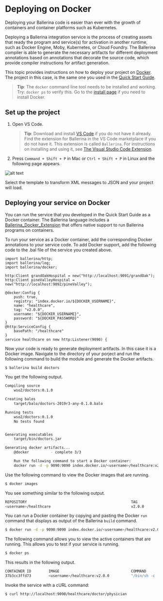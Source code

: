 # Deploying on Docker

Deploying your Ballerina code is easier than ever with the growth of containers and container platforms such as Kubernetes.

Deploying a Ballerina integration service is the process of creating assets that ready the program and service(s) for activation in another runtime, such as Docker Engine, Moby, Kubernetes, or Cloud Foundry. The Ballerina compiler is able to generate the necessary artifacts for different deployment annotations based on annotations that decorate the source code, which provide compiler instructions for artifact generation.

This topic provides instructions on how to deploy your project on [Docker](https://www.docker.com/). The project in this case, is the same one you used in the [Quick Start Guide](../../getting-started/quick-start-guide/).

> **Tip**: The `docker` command line tool needs to be installed and working. Try: `docker ps` to verify this. Go to the [install page](#https://get.docker.io/) if you need to install Docker.

## Set up the project 

1. Open VS Code.
   > **Tip**: Download and install [VS Code](https://code.visualstudio.com/Download) if you do not have it already. Find the extension for Ballerina in the VS Code marketplace if you do not have it. This extension is called `Ballerina`. For instructions on installing and using it, see [The Visual Studio Code Extension](https://ballerina.io/learn/tools-ides/vscode-plugin/).

2. Press `Command + Shift + P` in Mac or `Ctrl + Shift + P` in Linux and the following page appears.

![alt text](../../assets/img/vs-code-landing.png)

Select the template to transform XML messages to JSON and your project will load.

## Deploying your service on Docker

You can run the service that you developed in the Quick Start Guide as a Docker container. The Ballerina language includes a [Ballerina_Docker_Extension](https://github.com/ballerinax/docker) that offers native support to run Ballerina programs on containers.

To run your service as a Docker container, add the corresponding Docker annotations to your service code. To add Docker support, add the following code to the .bal file of the service you created above.

```ballerina
import ballerina/http;
import ballerina/log;
import ballerina/docker;

http:Client grandOakHospital = new("http://localhost:9091/grandOak");
http:Client pineValleyHospital = new("http://localhost:9092/pineValley");

@docker:Config {
    push: true,
    registry: "index.docker.io/${DOCKER_USERNAME}",
    name: "healthcare",
    tag: "v2.0.0",
    username: "${DOCKER_USERNAME}",
    password: "${DOCKER_PASSWORD}"
}
@http:ServiceConfig {
    basePath: "/healthcare"
}
service healthcare on new http:Listener(9090) {
```

Now your code is ready to generate deployment artifacts. In this case it is a Docker image. Navigate to the directory of your porject and run the following command to build the module and generate the Docker artifacts.
  
```bash
$ ballerina build doctors

```

You get the following output.

```bash
Compiling source
	wso2/doctors:0.1.0

Creating balos
	target/balo/doctors-2019r3-any-0.1.0.balo

Running tests
    wso2/doctors:0.1.0
	No tests found


Generating executables
	target/bin/doctors.jar

Generating docker artifacts...
	@docker 		 - complete 3/3 

	Run the following command to start a Docker container:
	docker run -d -p 9090:9090 index.docker.io/<username>/healthcare:v2.0.0
```

Use the following command to view the Docker images that are running.

```bash
$ docker images  

```

You see something similar to the following output.

```bash
REPOSITORY                                                TAG                     IMAGE ID            CREATED             SIZE
<username>/healthcare                                     v2.0.0                  c98de901fa4a        13 minutes ago      106MB
```
  
You can run a Docker container by copying and pasting the Docker `run` command that displays as output of the Ballerina `build` command.

```bash
$ docker run -d -p 9090:9090 index.docker.io/<username>/healthcare:v2.0.0

```

The following command allows you to view the active containers that are running. This allows you to test if your service is running.

```bash
$ docker ps  

```

This results in the following output.

```bash
CONTAINER ID        IMAGE                                 COMMAND                  CREATED             STATUS              PORTS                    NAMES
37b3cc3ffd73        <username>/healthcare:v2.0.0          "/bin/sh -c 'java -j…"   6 seconds ago       Up 4 seconds        0.0.0.0:9090->9090/tcp   awesome_hoover
```

Invoke the service with a cURL command:

```bash
$ curl http://localhost:9090/healthcare/doctor/physician  
```
